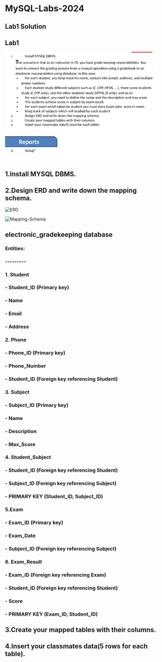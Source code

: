 # MySQL-Labs-2024
## Lab1 Solution

## Lab1
![lab1](https://github.com/fatmakhaledosman/MySQL-Labs-2024/blob/main/Labs-images/lab1.png)

##  1.Install MYSQL DBMS.


## 2.Design ERD and write down the mapping schema.

![ERD]()

![Mapping-Schema]()

## electronic_gradekeeping database

### Entities:
### ---------
### 1. Student
###     - Student_ID (Primary key)
###     - Name
###     - Email
###     - Address

### 2. Phone 
###     - Phone_ID (Primary key)
###     - Phone_Number
###     - Student_ID (Foreign key referencing Student)

### 3. Subject 
###     - Subject_ID (Primary key)
###     - Name
###     - Description 
###     - Max_Score 

### 4. Student_Subject  
###     - Student_ID (Foreign key referencing Student)
###     - Subject_ID (Foreign key referencing Subject)
###     - PRIMARY KEY (Student_ID, Subject_ID)

### 5.Exam 
###     - Exam_ID (Primary key)
###     - Exam_Date
###     - Subject_ID (Foreign key referencing Subject)

### 6. Exam_Result
###     - Exam_ID (Foreign key referencing Exam)
###     - Student_ID (Foreign key referencing Student)
###     - Score 
###     - PRIMARY KEY (Exam_ID, Student_ID)

## 3.Create your mapped tables with their columns.



## 4.Insert your classmates data(5 rows for each table).

